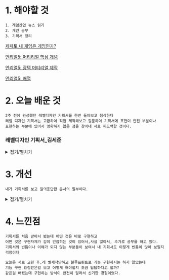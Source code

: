 # 1. 해야할 것
```
1. 게임산업 뉴스 읽기
2. 개인 공부
3. 기획서 정리
```
[제페토 내 게임은 게임인가?](https://www.gamemeca.com/view.php?gid=1686336)

[언리얼5: 머티리얼 핵심 개념](https://dev.epicgames.com/community/learning/courses/7wR/unreal-engine-53ee42/GbLZ/unreal-engine-1)

[언리얼5: 광택 머티리얼 제작](https://docs.unrealengine.com/4.27/ko/RenderingAndGraphics/Materials/HowTo/ShinyMaterials/)

[언리얼5: 배열](https://docs.unrealengine.com/4.27/ko/ProgrammingAndScripting/Blueprints/UserGuide/Arrays/)

# 2. 오늘 배운 것
```
2주 전에 완성했던 레벨디자인 기획서를 한번 돌아보고 첨삭한다
레벨 디자인 기획서는 교환하여 직접 제작해보고 질문하여 기획서에 표현이 안된 부분이나
표현하는 부분에 있어서 명확하지 않은 점을 찾아내 서로 피드백할 것이다.
```

### 레벨디자인 기획서_김세준
<details>
<summary>접기/펼치기</summary>

![image](https://github.com/JM94Ent/TIL-WIL/assets/143363550/cc4e9baa-53a6-467c-89d2-ea445b80ff6c)

![image](https://github.com/JM94Ent/TIL-WIL/assets/143363550/911af815-7ed5-4d83-8a1a-1f55bcd46941)

![image](https://github.com/JM94Ent/TIL-WIL/assets/143363550/363dca47-dbc4-4921-b200-5f97e5c97b7d)

</details>



# 3. 개선
```
내가 기획서를 보고 질의응답한 문서의 일부이다.
```
<details>
<summary>접기/펼치기</summary>

![image](https://github.com/JM94Ent/TIL-WIL/assets/143363550/26884a96-a9e5-4146-9a35-a05126c74c1a)

</details>

# 4. 느낀점
```
기획서를 처음 받아서 봤는데 어떤 것은 바로 구현하고
어떤 것은 구현자체가 감이 안잡히는 것이 있어서,사실 많아서, 추가로 공부를 하고 있다.
기획서의 빈틈이나 이해가 되지 않는 부분들이 보여서 내 기획서도 이렇게 빈틈이 많아 보일지 걱정이다

오늘은 서로 교환 후,레 벨제작만하고 블루프린트로 기능 구현까지는 하지 않았는데
기능 구현 요청받은걸 보고 어떻게 해야할지 조금 답답하다고 할까?
같은걸 배웠는데 구현하는 방식이 완전히 달라서 신기한 경험이었다.
```


